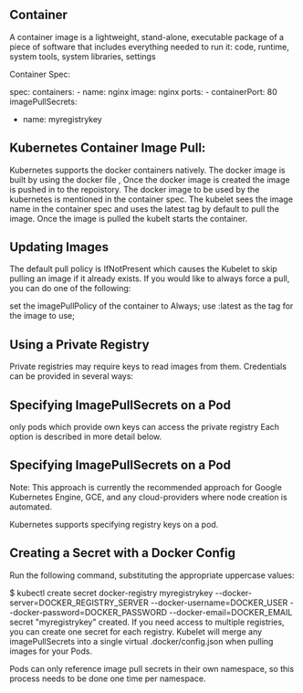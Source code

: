 
Container
---------
A container image is a lightweight, stand-alone, executable package of a piece of software that includes everything 
needed to run it: code, runtime, system tools, system libraries, settings

Container Spec:


spec:
      containers:
             - name: nginx
              image: nginx
            ports:
            - containerPort: 80
 imagePullSecrets:
  - name: myregistrykey
  
        
 Kubernetes Container Image Pull:
 -------------------------------
 Kubernetes supports the docker containers natively. The docker image is built by using the docker file ,
 Once the docker image is created the image is pushed in to the repoistory.
 The docker image to be used by the kubernetes is mentioned in the container spec.
 The kubelet sees the image name in the container spec and uses the latest tag by default to pull the image.
 Once the image is pulled the kubelt starts the container.

Updating Images
---------------

The default pull policy is IfNotPresent which causes the Kubelet to skip pulling an image if it already exists. If you would like to always force a pull, you can do one of the following:

set the imagePullPolicy of the container to Always;
use :latest as the tag for the image to use;

Using a Private Registry
------------------------
Private registries may require keys to read images from them. Credentials can be provided in several ways:

Specifying ImagePullSecrets on a Pod
-------------------------------------
only pods which provide own keys can access the private registry Each option is described in more detail below.


Specifying ImagePullSecrets on a Pod
------------------------------------
Note: This approach is currently the recommended approach for Google Kubernetes Engine, GCE, and any cloud-providers where node creation is automated.

Kubernetes supports specifying registry keys on a pod.

Creating a Secret with a Docker Config
-------------------------------------
Run the following command, substituting the appropriate uppercase values:

$ kubectl create secret docker-registry myregistrykey --docker-server=DOCKER_REGISTRY_SERVER --docker-username=DOCKER_USER --docker-password=DOCKER_PASSWORD --docker-email=DOCKER_EMAIL
secret "myregistrykey" created.
If you need access to multiple registries, you can create one secret for each registry. Kubelet will merge any imagePullSecrets into a single virtual .docker/config.json when pulling images for your Pods.

Pods can only reference image pull secrets in their own namespace, so this process needs to be done one time per namespace.

